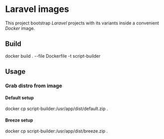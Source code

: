 # Laravel images

This project bootstrap _Laravel_ projects with its variants inside a convenient _Docker_ image.

## Build
docker build . --file Dockerfile -t script-builder

## Usage

### Grab distro from image

#### Default setup

docker cp script-builder:/usr/app/dist/default.zip .

#### Breeze setup
docker cp script-builder:/usr/app/dist/breeze.zip .


